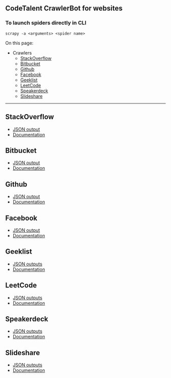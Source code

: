 ## CodeTalent CrawlerBot for websites

### To launch spiders directly in CLI
    scrapy -a <arguments> <spider name>

On this page:

* Crawlers
    * [StackOverflow](https://bitbucket.org/codetalent/gitcrawl/overview#markdown-header-stackoverflow)
    * [Bitbucket](https://bitbucket.org/codetalent/gitcrawl/overview#markdown-header-Bitbucket)
    * [Github](https://bitbucket.org/codetalent/gitcrawl/overview#markdown-header-Github)
    * [Facebook](https://bitbucket.org/codetalent/gitcrawl/overview#markdown-header-Facebook)
    * [Geeklist](https://bitbucket.org/codetalent/gitcrawl/overview#markdown-header-Geeklist)
    * [LeetCode](https://bitbucket.org/codetalent/gitcrawl/overview#markdown-header-LeetCode)
    * [Speakerdeck](https://bitbucket.org/codetalent/gitcrawl/overview#markdown-header-Speakerdeck)
    * [Slideshare](https://bitbucket.org/codetalent/gitcrawl/overview#markdown-header-Slideshare)

* * * 

## StackOverflow
* [JSON output](docs/output/stack.json)
* [Documentation](docs/output/stackoverflow.md)

## Bitbucket
* [JSON output](docs/output/bitbucket.json)
* [Documentation](docs/output/bitbucket.md)

## Github
* [JSON output](docs/output/github.json)
* [Documentation](docs/output/github.md)

## Facebook
* [JSON output](docs/output/facebook.json)
* [Documentation](docs/output/facebook.md)

## Geeklist
* [JSON outputs](docs/output/geeklist.json)
* [Documentation](docs/output/geeklist.md)

## LeetCode
* [JSON outputs](docs/output/leetcode.json)
* [Documentation](docs/output/leetcode.md)

## Speakerdeck
* [JSON outputs](docs/output/speakerdeck.json)
* [Documentation](docs/output/speakerdeck.md)

## Slideshare
* [JSON outputs](docs/output/slideshare.json)
* [Documentation](docs/output/slideshare.md)